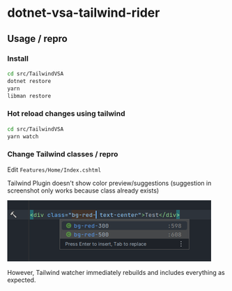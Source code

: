 # dotnet-vsa-tailwind-rider

## Usage / repro

### Install

```bash
cd src/TailwindVSA
dotnet restore
yarn
libman restore
```

### Hot reload changes using tailwind 

```bash
cd src/TailwindVSA
yarn watch
```

### Change Tailwind classes / repro

Edit `Features/Home/Index.cshtml`

Tailwind Plugin doesn't show color preview/suggestions (suggestion in screenshot only works because class already exists)

![img.png](assets/img.png)

However, Tailwind watcher immediately rebuilds and includes everything as expected.